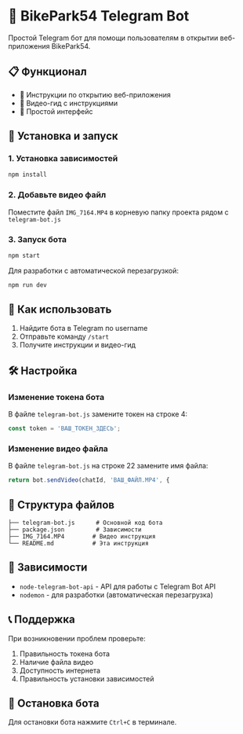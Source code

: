 # 🤖 BikePark54 Telegram Bot

Простой Telegram бот для помощи пользователям в открытии веб-приложения BikePark54.

## 📋 Функционал

- 📱 Инструкции по открытию веб-приложения
- 🎥 Видео-гид с инструкциями
- 💬 Простой интерфейс

## 🚀 Установка и запуск

### 1. Установка зависимостей
```bash
npm install
```

### 2. Добавьте видео файл
Поместите файл `IMG_7164.MP4` в корневую папку проекта рядом с `telegram-bot.js`

### 3. Запуск бота
```bash
npm start
```

Для разработки с автоматической перезагрузкой:
```bash
npm run dev
```

## 📱 Как использовать

1. Найдите бота в Telegram по username
2. Отправьте команду `/start`
3. Получите инструкции и видео-гид

## 🛠️ Настройка

### Изменение токена бота
В файле `telegram-bot.js` замените токен на строке 4:
```javascript
const token = 'ВАШ_ТОКЕН_ЗДЕСЬ';
```

### Изменение видео файла
В файле `telegram-bot.js` на строке 22 замените имя файла:
```javascript
return bot.sendVideo(chatId, 'ВАШ_ФАЙЛ.MP4', {
```

## 📝 Структура файлов

```
├── telegram-bot.js      # Основной код бота
├── package.json         # Зависимости
├── IMG_7164.MP4        # Видео инструкция
└── README.md           # Эта инструкция
```

## 🔧 Зависимости

- `node-telegram-bot-api` - API для работы с Telegram Bot API
- `nodemon` - для разработки (автоматическая перезагрузка)

## 📞 Поддержка

При возникновении проблем проверьте:
1. Правильность токена бота
2. Наличие файла видео
3. Доступность интернета
4. Правильность установки зависимостей

## 🛑 Остановка бота

Для остановки бота нажмите `Ctrl+C` в терминале.